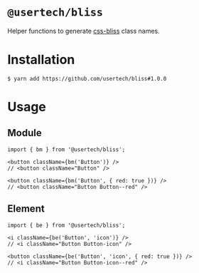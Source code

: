 # `@usertech/bliss`

Helper functions to generate [css-bliss](https://github.com/gilbox/css-bliss) class names.

# Installation

    $ yarn add https://github.com/usertech/bliss#1.0.0

# Usage

## Module

    import { bm } from '@usertech/bliss';

    <button className={bm('Button')} />
    // <button className="Button" />

    <button className={bm('Button', { red: true })} />
    // <button className="Button Button--red" />


## Element

    import { be } from '@usertech/bliss';

    <i className={be('Button', 'icon')} />
    // <i className="Button Button-icon" />

    <button className={be('Button', 'icon', { red: true })} />
    // <i className="Button Button-icon--red" />
